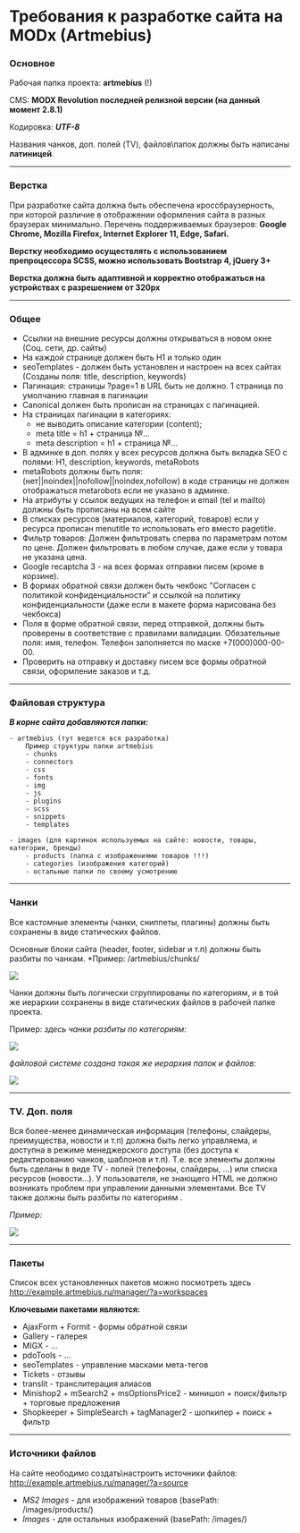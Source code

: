 # Требования к разработке сайта на MODx (Artmebius)

### Основное ###

Рабочая папка проекта: **artmebius** (!)

CMS:  **MODX Revolution последней релизной версии (на данный момент 2.8.1)**

Кодировка: ***UTF-8***

Названия чанков, доп. полей (TV), файлов\папок должны быть написаны **латиницей**.

---

### Верстка ###

При разработке сайта должна быть обеспечена кроссбраузерность, при которой различие в отображении оформления сайта в разных браузерах минимально. Перечень поддерживаемых браузеров: **Google Chrome, Mozilla Firefox, Internet Explorer 11, Edge, Safari.**

**Верстку необходимо осуществлять с использованием препроцессора SCSS, можно использовать Bootstrap 4, jQuery 3+**

**Верстка должна быть адаптивной и корректно отображаться на устройствах с разрешением от 320px**

---

### Общее ###

* Ссылки на внешние ресурсы должны открываться в новом окне (Соц. сети, др. сайты)
* На каждой странице должен быть H1 и только один
* seoTemplates - должен быть установлен и настроен на всех сайтах (Созданы поля: title, description, keywords)
* Пагинация: страницы ?page=1 в URL быть не должно. 1 страница по умолчанию главная в пагинации
* Canonical должен быть прописан на страницах с пагинацией.
* На страницах пагинации в категориях: 
    * не выводить описание категории (content); 
    * meta title = h1 + cтраница №...
    * meta description = h1 + страница №...
* В админке в доп. полях у всех ресурсов должна быть вкладка SEO с полями: H1, description, keywords, metaRobots
* metaRobots должны быть поля: (нет||noindex||nofollow||noindex,nofollow) в коде страницы не должен отображаться metarobots если не указано в админке.
* На атрибуты у ссылок ведущих на телефон и email (tel и mailto) должны быть прописаны на всем сайте
* В списках ресурсов (материалов, категорий, товаров) если у ресурса прописан menutitle то использовать его вместо pagetitle.
* Фильтр товаров: Должен фильтровать сперва по параметрам потом по цене. Должен фильтровать в любом случае, даже если у товара не указана цена.
* Google recaptcha 3 - на всех формах отправки писем (кроме в корзине).
* В формах обратной связи должен быть чекбокс "Согласен с политикой конфиденциальности" и ссылкой на политику конфиденциальности (даже если в макете форма нарисована без чекбокса)
* Поля в форме обратной связи, перед отправкой, должны быть проверены в соответствие с правилами валидации. Обязательные поля: имя, телефон. Телефон заполняется по маске +7(000)000-00-00.
* Проверить на отправку и доставку писем все формы обратной связи, оформление заказов и т.д.

---

### Файловая структура ###

***В корне сайта добавляются папки:***

```
- artmebius (тут ведется вся разработка)
    Пример структуры папки artmebius
    - chunks
    - connectors
    - css
    - fonts
    - img
    - js
    - plugins
    - scss
    - snippets
    - templates

- images (для картинок используемых на сайте: новости, товары, категории, бренды)
    - products (папка с изображениями товаров !!!)
    - categories (изображения категорий)
    - остальные папки по своему усмотрению
```
---

### Чанки ###

Все кастомные элементы (чанки, сниппеты, плагины) должны быть сохранены в виде статических файлов.

Основные блоки сайта (header, footer, sidebar и т.п) должны быть разбиты по чанкам. *Пример: /artmebius/chunks/ 

![](http://example.artmebius.ru/images/instructions/main_chunks.png)

Чанки должны быть логически сгруппированы по категориям, и в той же иерархии сохранены в виде статических файлов в рабочей папке проекта. 

Пример: *здесь чанки разбиты по категориям:*

![](http://example.artmebius.ru/images/instructions/group_chunks.png) 

*файловой системе создана такая же иерархия папок и файлов:*

![](http://example.artmebius.ru/images/instructions/group_chunks_fs.png)

---

### TV. Доп. поля ###

Вся более-менее динамическая информация (телефоны, слайдеры, преимущества, новости и т.п) должна быть легко управляема, и доступна в режиме менеджерского доступа (без доступа к редактированию чанков, шаблонов и т.п). Т.е. все элементы должны быть сделаны в виде TV - полей (телефоны, слайдеры, ...) или списка ресурсов (новости...). У пользователя, не знающего HTML не должно возникать проблем при управлении данными элементами. Все TV также должны быть разбиты по категориям .

*Пример:*

![](http://example.artmebius.ru/images/instructions/tv_example.png)

---

### Пакеты ###

Список всех установленных пакетов можно посмотреть здесь http://example.artmebius.ru/manager/?a=workspaces

**Ключевыми пакетами являются:**
* AjaxForm + Formit - формы обратной связи
* Gallery - галерея
* MIGX - ...
* pdoTools - ...
* seoTemplates - управление масками мета-тегов
* Tickets - отзывы
* translit - транслитерация алиасов
* Minishop2 + mSearch2 + msOptionsPrice2 - минишоп + поиск/фильтр + торговые предложения
* Shopkeeper + SimpleSearch + tagManager2 - шопкипер + поиск + фильтр

---

### Источники файлов ###
На сайте неободимо создать\настроить источники файлов: http://example.artmebius.ru/manager/?a=source
* *MS2 Images* - для изображений товаров (basePath: /images/products/)
* *Images* - для остальных изображений (basePath: /images/)
